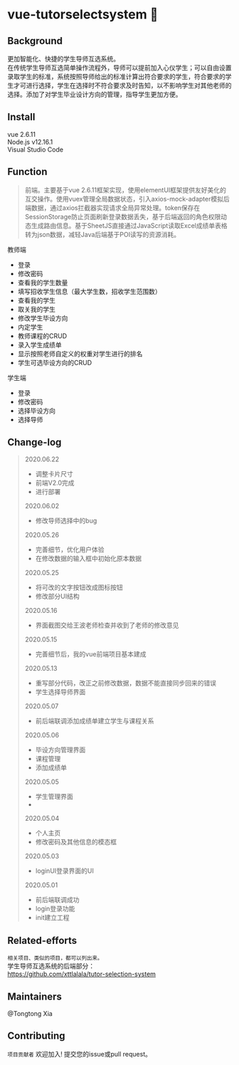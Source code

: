 # vue-tutorselectsystem :raising_hand:
## Background
更加智能化、快捷的学生导师互选系统。<br/>
在传统学生导师互选简单操作流程外，导师可以提前加入心仪学生；可以自由设置录取学生的标准，系统按照导师给出的标准计算出符合要求的学生，符合要求的学生才可进行选择，学生在选择时不符合要求及时告知，以不影响学生对其他老师的选择。添加了对学生毕业设计方向的管理，指导学生更加方便。

## Install
vue 2.6.11<br/>
Node.js v12.16.1<br/>
Visual Studio Code<br/>

## Function
>前端。主要基于vue 2.6.11框架实现，使用elementUI框架提供友好美化的互交操作。使用vuex管理全局数据状态，引入axios-mock-adapter模拟后端数据，通过axios拦截器实现请求全局异常处理。token保存在SessionStorage防止页面刷新登录数据丢失，基于后端返回的角色权限动态生成路由信息。基于SheetJS直接通过JavaScript读取Excel成绩单表格转为json数据，减轻Java后端基于POI读写的资源消耗。


教师端
* 登录
* 修改密码
* 查看我的学生数量
* 填写招收学生信息（最大学生数，招收学生范围数）
* 查看我的学生
* 取关我的学生
* 修改学生毕设方向
* 内定学生
* 教师课程的CRUD
* 录入学生成绩单
* 显示按照老师自定义的权重对学生进行的排名
* 学生可选毕设方向的CRUD

学生端
* 登录
* 修改密码
* 选择毕设方向
* 选择导师

## Change-log
> 2020.06.22
>* 调整卡片尺寸
>* 前端V2.0完成
>* 进行部署
>
> 2020.06.02
>* 修改导师选择中的bug
>
> 2020.05.26
>* 完善细节，优化用户体验
>* 在修改数据的输入框中初始化原本数据
>
> 2020.05.25
>* 将可改的文字按钮改成图标按钮
>* 修改部分UI结构
>
> 2020.05.16
>* 界面截图交给王波老师检查并收到了老师的修改意见
>
> 2020.05.15
>* 完善细节后，我的vue前端项目基本建成
>
> 2020.05.13
>* 重写部分代码，改正之前修改数据，数据不能直接同步回来的错误
>* 学生选择导师界面
>
> 2020.05.07
>* 前后端联调添加成绩单建立学生与课程关系
>
> 2020.05.06
>* 毕设方向管理界面
>* 课程管理
>* 添加成绩单
>
> 2020.05.05
>* 学生管理界面
>* 
>
> 2020.05.04
>* 个人主页
>* 修改密码及其他信息的模态框
>
>  2020.05.03
>* loginUI登录界面的UI
>
> 2020.05.01
>* 前后端联调成功
>* login登录功能
>* init建立工程

## Related-efforts
```相关项目、类似的项目，都可以列出来。```<br>
学生导师互选系统的后端部分：<br>
<a>https://github.com/xttlalala/tutor-selection-system</a>

## Maintainers
@Tongtong Xia
## Contributing
```项目贡献者```
欢迎加入! 提交您的issue或pull request。


